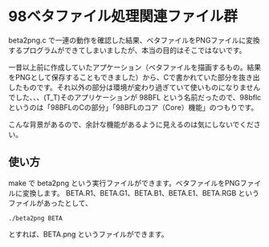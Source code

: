# 98ベタファイル処理関連ファイル群

beta2png.c で一連の動作を確認した結果、ベタファイルをPNGファイルに変換するプログラムができてしまいましたが、本当の目的はそこではないです。

一昔以上前に作成していたアプケーション（ベタファイルを描画するもの。結果をPNGとして保存することもできました）から、Cで書かれていた部分を抜き出したものです。それ以外の部分は環境が変わり過ぎていて使いものになりませんでした、、、(T_T)そのアプリケーションが 98BFL という名前だったので、98bflcというのは「98BFLのCの部分」「98BFLのコア（Core）機能」のつもりです。

こんな背景があるので、余計な機能があるように見えるのは気にしないでください。

## 使い方

make で beta2png という実行ファイルができます。ベタファイルをPNGファイルに変換します。
BETA.R1、BETA.G1、BETA.B1、BETA.E1、BETA.RGB というファイルがあったとして、

	./beta2png BETA

とすれば、BETA.png というファイルができます。
